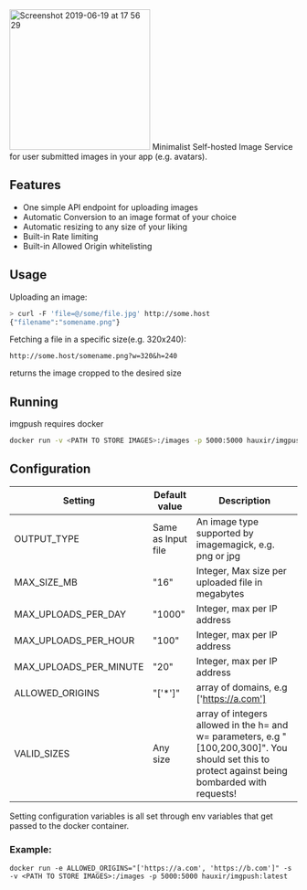 <img width="246" alt="Screenshot 2019-06-19 at 17 56 29" src="https://user-images.githubusercontent.com/2439255/59781204-a23da780-92bb-11e9-99c5-490feecca557.png">
Minimalist Self-hosted Image Service for user submitted images in your app (e.g. avatars).

## Features
- One simple API endpoint for uploading images
- Automatic Conversion to an image format of your choice
- Automatic resizing to any size of your liking
- Built-in Rate limiting
- Built-in Allowed Origin whitelisting

## Usage
Uploading an image:
```bash
> curl -F 'file=@/some/file.jpg' http://some.host
{"filename":"somename.png"}
```
Fetching a file in a specific size(e.g. 320x240):
```
http://some.host/somename.png?w=320&h=240
```
returns the image cropped to the desired size

## Running
imgpush requires docker

```bash
docker run -v <PATH TO STORE IMAGES>:/images -p 5000:5000 hauxir/imgpush:latest
```

## Configuration
| Setting  | Default value | Description |
| ------------- | ------------- |------------- |
| OUTPUT_TYPE  | Same as Input file | An image type supported by imagemagick, e.g. png or jpg |
| MAX_SIZE_MB  | "16"  | Integer, Max size per uploaded file in megabytes |
| MAX_UPLOADS_PER_DAY  | "1000"  | Integer, max per IP address |
| MAX_UPLOADS_PER_HOUR  | "100"  | Integer, max per IP address |
| MAX_UPLOADS_PER_MINUTE  | "20"  | Integer, max per IP address |
| ALLOWED_ORIGINS  | "['*']"  | array of domains, e.g ['https://a.com'] |
| VALID_SIZES  | Any size  | array of integers allowed in the h= and w= parameters, e.g "[100,200,300]". You should set this to protect against being bombarded with requests! |

Setting configuration variables is all set through env variables that get passed to the docker container.
### Example:
```
docker run -e ALLOWED_ORIGINS="['https://a.com', 'https://b.com']" -s -v <PATH TO STORE IMAGES>:/images -p 5000:5000 hauxir/imgpush:latest
```
